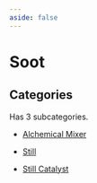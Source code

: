 ```yaml
---
aside: false
---
```



# Soot

## Categories

Has 3 subcategories.

* [Alchemical Mixer](./alchemical_mixer.md)

* [Still](./still.md)

* [Still Catalyst](./still_catalyst.md)

